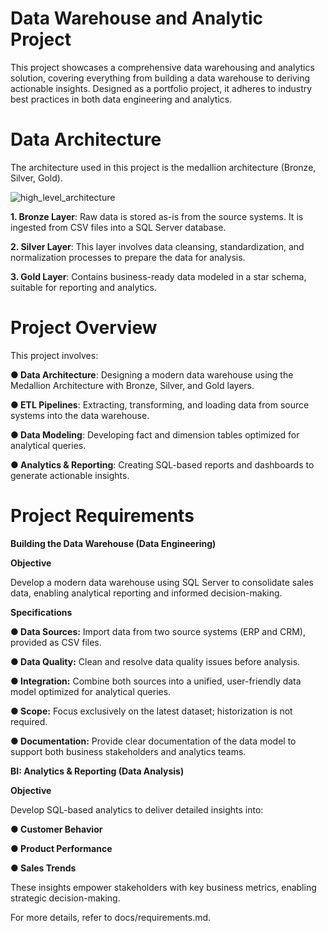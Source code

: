 # Data Warehouse and Analytic Project
This project showcases a comprehensive data warehousing and analytics solution, covering everything from building a data warehouse to deriving actionable insights. 
Designed as a portfolio project, it adheres to industry best practices in both data engineering and analytics.

# Data Architecture
The architecture used in this project is the medallion architecture (Bronze, Silver, Gold).

![high_level_architecture](https://github.com/user-attachments/assets/61f56c03-1ac7-402b-9cdb-ebe2b2383138)

**1. Bronze Layer**: Raw data is stored as-is from the source systems. It is ingested from CSV files into a SQL Server database.

**2. Silver Layer**: This layer involves data cleansing, standardization, and normalization processes to prepare the data for analysis. 

**3. Gold Layer**: Contains business-ready data modeled in a star schema, suitable for reporting and analytics.

# Project Overview
This project involves:

  **● Data Architecture**: Designing a modern data warehouse using the Medallion Architecture with Bronze, Silver, and Gold layers.
  
  **● ETL Pipelines**: Extracting, transforming, and loading data from source systems into the data warehouse.
  
  **● Data Modeling**: Developing fact and dimension tables optimized for analytical queries.
  
  **● Analytics & Reporting**: Creating SQL-based reports and dashboards to generate actionable insights.

# Project Requirements

**Building the Data Warehouse (Data Engineering)**

**Objective**

Develop a modern data warehouse using SQL Server to consolidate sales data, enabling analytical reporting and informed decision-making.

**Specifications**

**● Data Sources:** Import data from two source systems (ERP and CRM), provided as CSV files.

**● Data Quality:** Clean and resolve data quality issues before analysis.

**● Integration:** Combine both sources into a unified, user-friendly data model optimized for analytical queries.

**● Scope:** Focus exclusively on the latest dataset; historization is not required.

**● Documentation:** Provide clear documentation of the data model to support both business stakeholders and analytics teams.

**BI: Analytics & Reporting (Data Analysis)**

**Objective**

Develop SQL-based analytics to deliver detailed insights into:

**● Customer Behavior**

**● Product Performance**

**● Sales Trends**

These insights empower stakeholders with key business metrics, enabling strategic decision-making.

For more details, refer to docs/requirements.md.



